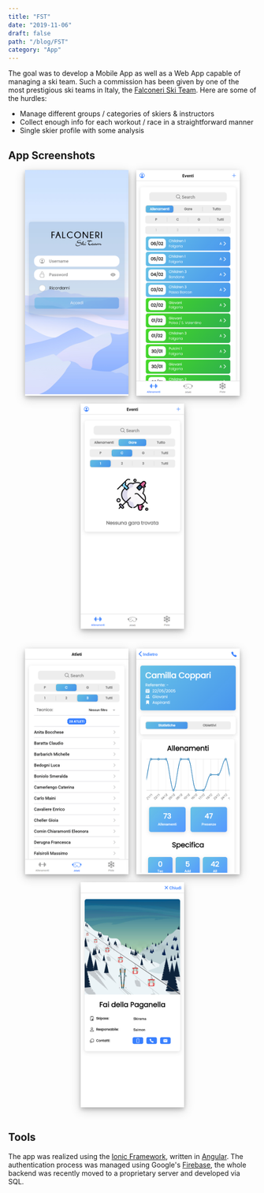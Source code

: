 ```yaml
---
title: "FST"
date: "2019-11-06"
draft: false
path: "/blog/FST"
category: "App"
---
```


The goal was to develop a Mobile App as well as a Web App capable of managing a ski team. Such a commission has been given by one of the most prestigious ski teams in Italy, the [Falconeri Ski Team](https://falconeriskiteam.net/).
Here are some of the hurdles:

- Manage different groups / categories of skiers & instructors
- Collect enough info for each workout / race in a straightforward manner
- Single skier profile with some analysis

## App Screenshots

<div style="display: flex; justify-content: center; flex-flow: wrap; margin-bottom : 1.5rem;">
    <div
        style="width: 210px; margin: 0 0.5rem; margin-bottom : 1rem; box-shadow: 0 4px 8px 0 rgba(0, 0, 0, 0.2), 0 6px 20px 0 rgba(0, 0, 0, 0.19);">
        <img style="display: inline-block;" src="../images/fst/sc1.png">
    </div>
    <div
        style="width: 210px; margin: 0 0.5rem; margin-bottom : 1rem; box-shadow: 0 4px 8px 0 rgba(0, 0, 0, 0.2), 0 6px 20px 0 rgba(0, 0, 0, 0.19);">
        <img style="display: inline-block;" src="../images/fst/sc2.png">
    </div>
    <div
        style="width: 210px; margin: 0 0.5rem; margin-bottom : 1rem; box-shadow: 0 4px 8px 0 rgba(0, 0, 0, 0.2), 0 6px 20px 0 rgba(0, 0, 0, 0.19);">
        <img style="display: inline-block;" src="../images/fst/sc3.png">
    </div>
</div>

<div style="display: flex; justify-content: center; flex-flow: wrap; margin-bottom : 2rem;">
    <div
        style="width: 210px; margin: 0 0.5rem; margin-bottom : 1rem; box-shadow: 0 4px 8px 0 rgba(0, 0, 0, 0.2), 0 6px 20px 0 rgba(0, 0, 0, 0.19);">
        <img style="display: inline-block;" src="../images/fst/sc4.png">
    </div>
    <div
        style="width: 210px; margin: 0 0.5rem; margin-bottom : 1rem; box-shadow: 0 4px 8px 0 rgba(0, 0, 0, 0.2), 0 6px 20px 0 rgba(0, 0, 0, 0.19);">
        <img style="display: inline-block;" src="../images/fst/sc5.png">
    </div>
    <div
        style="width: 210px; margin: 0 0.5rem; margin-bottom : 1rem; box-shadow: 0 4px 8px 0 rgba(0, 0, 0, 0.2), 0 6px 20px 0 rgba(0, 0, 0, 0.19);">
        <img style="display: inline-block;" src="../images/fst/sc6.png">
    </div>
</div>

## Tools

The app was realized using the [Ionic Framework](https://ionicframework.com/), written in [Angular](https://angular.io/). The authentication process was managed using Google's [Firebase](https://firebase.google.com/), the whole backend was recently moved to a proprietary server and developed via SQL.
